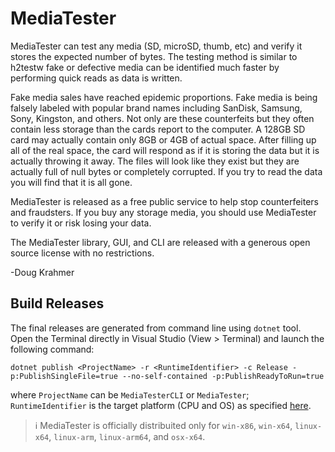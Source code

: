 # MediaTester
MediaTester can test any media (SD, microSD, thumb, etc) and verify it stores the expected number of bytes. The testing method is similar to h2testw fake or defective media can be identified much faster by performing quick reads as data is written.

Fake media sales have reached epidemic proportions. Fake media is being falsely labeled with popular brand names including SanDisk, Samsung, Sony, Kingston, and others. Not only are these counterfeits but they often contain less storage than the cards report to the computer. A 128GB SD card may actually contain only 8GB or 4GB of actual space. After filling up all of the real space, the card will respond as if it is storing the data but it is actually throwing it away. The files will look like they exist but they are actually full of null bytes or completely corrupted. If you try to read the data you will find that it is all gone.

MediaTester is released as a free public service to help stop counterfeiters and fraudsters. If you buy any storage media, you should use MediaTester to verify it or risk losing your data.

The MediaTester library, GUI, and CLI are released with a generous open source license with no restrictions.

-Doug Krahmer

## Build Releases

The final releases are generated from command line using `dotnet` tool. Open the Terminal directly in Visual Studio (View > Terminal) and launch the following command:

	dotnet publish <ProjectName> -r <RuntimeIdentifier> -c Release -p:PublishSingleFile=true --no-self-contained -p:PublishReadyToRun=true

where `ProjectName` can be `MediaTesterCLI` or `MediaTester`; `RuntimeIdentifier` is the target platform (CPU and OS) as specified [here](https://docs.microsoft.com/en-us/dotnet/core/rid-catalog).

> :information_source: MediaTester is officially distribuited only for `win-x86`, `win-x64`, `linux-x64`, `linux-arm`, `linux-arm64`, and `osx-x64`.
